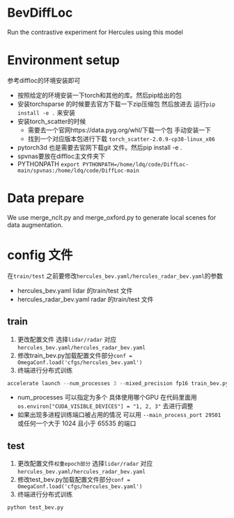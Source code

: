 # BevDiffLoc
Run the contrastive experiment for Hercules using this model

# Environment setup
参考diffloc的环境安装即可
- 按照给定的环境安装一下torch和其他的库。然后pip给出的包
- 安装torchsparse 的时候要去官方下载一下zip压缩包 然后放进去 运行`pip install -e .` 来安装
- 安装torch_scatter的时候
    - 需要去一个官网https://data.pyg.org/whl/下载一个包  手动安装一下
    - 找到一个对应版本包进行下载 `torch_scatter-2.0.9-cp38-linux_x86`
- pytorch3d 也是需要去官网下载git 文件。然后pip install -e .
- spvnas要放在diffloc主文件夹下
- PYTHONPATH  `export PYTHONPATH=/home/ldq/code/DiffLoc-main/spvnas:/home/ldq/code/DiffLoc-main`

# Data prepare
We use merge_nclt.py and merge_oxford.py to generate local scenes for data augmentation.
# config 文件
在`train/test` 之前要修改`hercules_bev.yaml/hercules_radar_bev.yaml`的参数
- hercules_bev.yaml   lidar 的train/test 文件
- hercules_radar_bev.yaml   radar 的train/test 文件

## train

1. 更改配置文件 选择`lidar/radar` 对应  `hercules_bev.yaml/hercules_radar_bev.yaml`
2. 修改train_bev.py加载配置文件部分`conf = OmegaConf.load('cfgs/hercules_bev.yaml')`
3. 终端进行分布式训练

```python
accelerate launch --num_processes 3 --mixed_precision fp16 train_bev.py
```
- num_processes 可以指定为多个 具体使用哪个GPU 在代码里面用`os.environ["CUDA_VISIBLE_DEVICES"] = "1, 2, 3"` 去进行调整
- 如果出现多进程训练端口被占用的情况 可以用 `--main_process_port 29501` 或任何一个大于 1024 且小于 65535 的端口

## test

1. 更改配置文件`权重epoch部分` 选择`lidar/radar` 对应  `hercules_bev.yaml/hercules_radar_bev.yaml`
2. 修改test_bev.py加载配置文件部分`conf = OmegaConf.load('cfgs/hercules_bev.yaml')`
3. 终端进行分布式训练

```python
python test_bev.py
```






